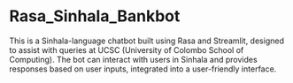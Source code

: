 # Rasa_Sinhala_Bankbot
This is a Sinhala-language chatbot built using Rasa and Streamlit, designed to assist with queries at UCSC (University of Colombo School of Computing). The bot can interact with users in Sinhala and provides responses based on user inputs, integrated into a user-friendly interface.
